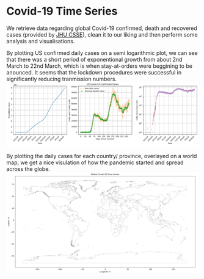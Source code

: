 # Covid-19 Time Series

We retrieve data regarding global Covid-19 confirmed, death and recovered cases (provided by [JHU CSSE](https://github.com/CSSEGISandData/COVID-19)), clean it to our liking and then perform some analysis and visualisations.

By plotting US confirmed daily cases on a semi logarithmic plot, we can see that there was a short period of exponentional growth from about 2nd March to 22nd March, which is when stay-at-orders were beggining to be anounced. It seems that the lockdown procedures were successful in significantly reducing tranmission numbers.
![Analysis](demo/US_confirmed_cases.png)

By plotting the daily cases for each country/ province, overlayed on a world map, we get a nice visulation of how the pandemic started and spread across the globe.
![Animation](demo/demo_animation.gif)


